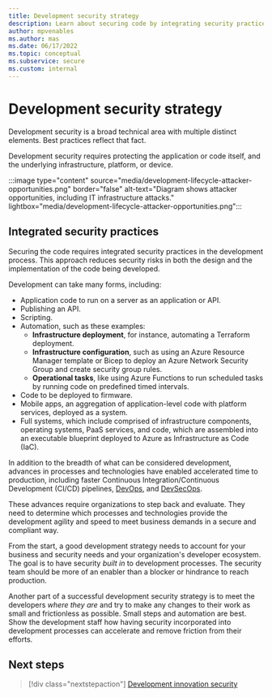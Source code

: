 ```yaml
---
title: Development security strategy
description: Learn about securing code by integrating security practices into the development process, which reduces security risks in code design and implementation.
author: mpvenables
ms.author: mas
ms.date: 06/17/2022
ms.topic: conceptual
ms.subservice: secure
ms.custom: internal
---
```


# Development security strategy

Development security is a broad technical area with multiple distinct elements. Best practices reflect that fact.

Development security requires protecting the application or code itself, and the underlying infrastructure, platform, or device.

:::image type="content" source="media/development-lifecycle-attacker-opportunities.png" border="false" alt-text="Diagram shows attacker opportunities, including IT infrastructure attacks." lightbox="media/development-lifecycle-attacker-opportunities.png":::

## Integrated security practices

Securing the code requires integrated security practices in the development process. This approach reduces security risks in both the design and the implementation of the code being developed.

Development can take many forms, including:

- Application code to run on a server as an application or API.
- Publishing an API.
- Scripting.
- Automation, such as these examples:
  - **Infrastructure deployment**, for instance, automating a Terraform deployment.
  - **Infrastructure configuration**, such as using an Azure Resource Manager template or Bicep to deploy an Azure Network Security Group and create security group rules.
  - **Operational tasks**, like using Azure Functions to run scheduled tasks by running code on predefined timed intervals.
- Code to be deployed to firmware.
- Mobile apps, an aggregation of application-level code with platform services, deployed as a system.
- Full systems, which include comprised of infrastructure components, operating systems, PaaS services, and code, which are assembled into an executable blueprint deployed to Azure as Infrastructure as Code (IaC).

In addition to the breadth of what can be considered development, advances in processes and technologies have enabled accelerated time to production, including faster Continuous Integration/Continuous Development (CI/CD) pipelines, [DevOps](/devops/what-is-devops), and [DevSecOps](/devops/operate/security-in-devops).

These advances require organizations to step back and evaluate. They need to determine which processes and technologies provide the development agility and speed to meet business demands in a secure and compliant way.

From the start, a good development strategy needs to account for your business and security needs and your organization's developer ecosystem. The goal is to have security *built in* to development processes. The security team should be more of an enabler than a blocker or hindrance to reach production.

Another part of a successful development security strategy is to meet the developers *where they are* and try to make any changes to their work as small and frictionless as possible. Small steps and automation are best. Show the development staff how having security incorporated into development processes can accelerate and remove friction from their efforts.

## Next steps

> [!div class="nextstepaction"]
> [Development innovation security](development-innovation-security.md)
